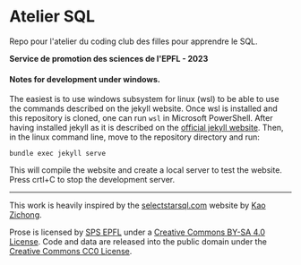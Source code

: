 # Atelier SQL

Repo pour l'atelier du coding club des filles pour apprendre le SQL.

**Service de promotion des sciences de l'EPFL - 2023**

#### Notes for development under windows.

The easiest is to use windows subsystem for linux (wsl) to be able to use the commands described on the jekyll website. Once wsl is installed and this repository is cloned, one can run `wsl` in Microsoft PowerShell. After having installed jekyll as it is described on the [official jekyll website](https://jekyllrb.com/). Then, in the linux command line, move to the repository directory and run:

```
bundle exec jekyll serve
```
This will compile the website and create a local server to test the website. Press crtl+C to stop the development server.



-----

This work is heavily inspired by the <a href="https://selectstarsql.com">selectstarsql.com</a> website by <a href="https://kaomorphism.com/">Kao Zichong</a>.

Prose is licensed by <a rel="author" href="https://www.epfl.ch/education/education-and-science-outreach/fr/promotion-des-sciences/">SPS EPFL</a> under a <a rel="license" href="http://creativecommons.org/licenses/by-sa/4.0/">Creative Commons BY-SA 4.0 License</a>. Code and data are released into the public domain under the <a href="https://creativecommons.org/publicdomain/zero/1.0/">Creative Commons CC0 License</a>.
